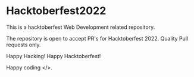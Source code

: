 # Hacktoberfest2022
This is a hacktoberfest Web Development related repository.

The repository is open to accept PR's for Hacktoberfest 2022. Quality Pull requests only.

Happy Hacking! Happy Hacktoberfest!

Happy coding </>.
